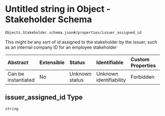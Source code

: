 # Untitled string in Object - Stakeholder Schema

```txt
Objects.Stakeholder.schema.json#/properties/issuer_assigned_id
```

This might be any sort of id assigned to the stakeholder by the issuer, such as an internal company ID for an employee stakeholder

| Abstract            | Extensible | Status         | Identifiable            | Custom Properties | Additional Properties | Access Restrictions | Defined In                                                                                |
| :------------------ | :--------- | :------------- | :---------------------- | :---------------- | :-------------------- | :------------------ | :---------------------------------------------------------------------------------------- |
| Can be instantiated | No         | Unknown status | Unknown identifiability | Forbidden         | Allowed               | none                | [Stakeholder.schema.json*](../out/objects/Stakeholder.schema.json "open original schema") |

## issuer_assigned_id Type

`string`
